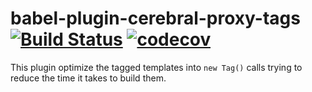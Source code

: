 babel-plugin-cerebral-proxy-tags [![Build Status](https://travis-ci.org/FWeinb/babel-preset-cerebral.svg?branch=master)](https://travis-ci.org/FWeinb/babel-plugin-cerebral-proxy-tags) [![codecov](https://codecov.io/gh/FWeinb/babel-preset-cerebral/branch/master/graph/badge.svg)](https://codecov.io/gh/FWeinb/babel-preset-cerebral)
=========================
This plugin optimize the tagged templates into `new Tag()` calls trying to reduce the time it takes to
build them.
